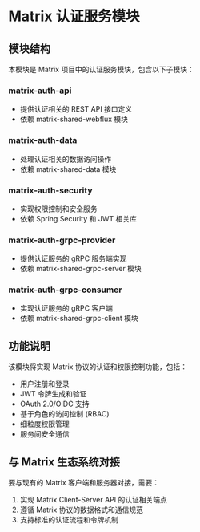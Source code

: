 # Matrix 认证服务模块

## 模块结构

本模块是 Matrix 项目中的认证服务模块，包含以下子模块：

### matrix-auth-api
- 提供认证相关的 REST API 接口定义
- 依赖 matrix-shared-webflux 模块

### matrix-auth-data
- 处理认证相关的数据访问操作
- 依赖 matrix-shared-data 模块

### matrix-auth-security
- 实现权限控制和安全服务
- 依赖 Spring Security 和 JWT 相关库

### matrix-auth-grpc-provider
- 提供认证服务的 gRPC 服务端实现
- 依赖 matrix-shared-grpc-server 模块

### matrix-auth-grpc-consumer
- 实现认证服务的 gRPC 客户端
- 依赖 matrix-shared-grpc-client 模块

## 功能说明

该模块将实现 Matrix 协议的认证和权限控制功能，包括：
- 用户注册和登录
- JWT 令牌生成和验证
- OAuth 2.0/OIDC 支持
- 基于角色的访问控制 (RBAC)
- 细粒度权限管理
- 服务间安全通信

## 与 Matrix 生态系统对接

要与现有的 Matrix 客户端和服务器对接，需要：
1. 实现 Matrix Client-Server API 的认证相关端点
2. 遵循 Matrix 协议的数据格式和通信规范
3. 支持标准的认证流程和令牌机制